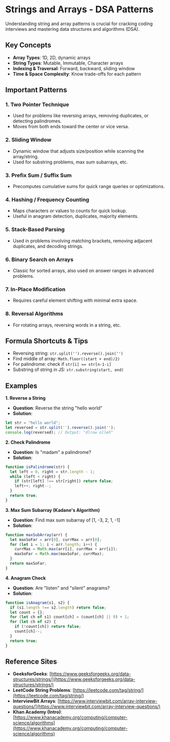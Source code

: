 # Strings and Arrays - DSA Patterns

Understanding string and array patterns is crucial for cracking coding interviews and mastering data structures and algorithms (DSA).

## Key Concepts

* **Array Types**: 1D, 2D, dynamic arrays
* **String Types**: Mutable, Immutable, Character arrays
* **Indexing & Traversal**: Forward, backward, sliding window
* **Time & Space Complexity**: Know trade-offs for each pattern

## Important Patterns

### 1. **Two Pointer Technique**

* Used for problems like reversing arrays, removing duplicates, or detecting palindromes.
* Moves from both ends toward the center or vice versa.

### 2. **Sliding Window**

* Dynamic window that adjusts size/position while scanning the array/string.
* Used for substring problems, max sum subarrays, etc.

### 3. **Prefix Sum / Suffix Sum**

* Precomputes cumulative sums for quick range queries or optimizations.

### 4. **Hashing / Frequency Counting**

* Maps characters or values to counts for quick lookup.
* Useful in anagram detection, duplicates, majority elements.

### 5. **Stack-Based Parsing**

* Used in problems involving matching brackets, removing adjacent duplicates, and decoding strings.

### 6. **Binary Search on Arrays**

* Classic for sorted arrays, also used on answer ranges in advanced problems.

### 7. **In-Place Modification**

* Requires careful element shifting with minimal extra space.

### 8. **Reversal Algorithms**

* For rotating arrays, reversing words in a string, etc.

## Formula Shortcuts & Tips

* Reversing string: `str.split('').reverse().join('')`
* Find middle of array: `Math.floor((start + end)/2)`
* For palindrome: check if `str[i] == str[n-1-i]`
* Substring of string in JS: `str.substring(start, end)`

## Examples

**1. Reverse a String**

* **Question**: Reverse the string "hello world"
* **Solution**:

```js
let str = "hello world";
let reversed = str.split('').reverse().join('');
console.log(reversed); // Output: "dlrow olleh"
```

**2. Check Palindrome**

* **Question**: Is "madam" a palindrome?
* **Solution**:

```js
function isPalindrome(str) {
  let left = 0, right = str.length - 1;
  while (left < right) {
    if (str[left] !== str[right]) return false;
    left++; right--;
  }
  return true;
}
```

**3. Max Sum Subarray (Kadane's Algorithm)**

* **Question**: Find max sum subarray of \[1, -3, 2, 1, -1]
* **Solution**:

```js
function maxSubArray(arr) {
  let maxSoFar = arr[0], currMax = arr[0];
  for (let i = 1; i < arr.length; i++) {
    currMax = Math.max(arr[i], currMax + arr[i]);
    maxSoFar = Math.max(maxSoFar, currMax);
  }
  return maxSoFar;
}
```

**4. Anagram Check**

* **Question**: Are "listen" and "silent" anagrams?
* **Solution**:

```js
function isAnagram(s1, s2) {
  if (s1.length !== s2.length) return false;
  let count = {};
  for (let ch of s1) count[ch] = (count[ch] || 0) + 1;
  for (let ch of s2) {
    if (!count[ch]) return false;
    count[ch]--;
  }
  return true;
}
```

## Reference Sites

* **GeeksforGeeks**: [https://www.geeksforgeeks.org/data-structures/strings/](https://www.geeksforgeeks.org/data-structures/strings/)
* **LeetCode String Problems**: [https://leetcode.com/tag/string/](https://leetcode.com/tag/string/)
* **InterviewBit Arrays**: [https://www.interviewbit.com/array-interview-questions/](https://www.interviewbit.com/array-interview-questions/)
* **Khan Academy (Intro)**: [https://www.khanacademy.org/computing/computer-science/algorithms](https://www.khanacademy.org/computing/computer-science/algorithms)

